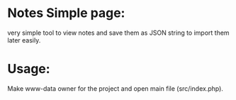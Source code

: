 # Notes Simple page:

very simple tool to view notes and save them as JSON string to import them later easily.


# Usage:
Make www-data owner for the project and open main file (src/index.php). 